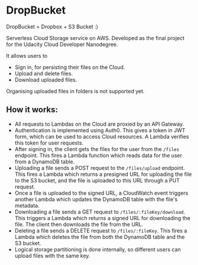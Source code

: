 # DropBucket

DropBucket = Dropbox + S3 Bucket :)

Serverless Cloud Storage service on AWS. Developed as the final project for the Udacity Cloud Developer Nanodegree.

It allows users to
- Sign in, for persisting their files on the Cloud.
- Upload and delete files.
- Download uploaded files.

Organising uploaded files in folders is not supported yet.

## How it works:
- All requests to Lambdas on the Cloud are proxied by an API Gateway.
- Authentication is implemented using Auth0. This gives a token in JWT form, which can be used to access Cloud resources. A Lambda verifies this token for user requests.
- After signing in, the client gets the files for the user from the `/files` endpoint. This fires a Lambda function which reads data for the user from a DynamoDB table.
- Uploading a file sends a POST request to the `/files/upload` endpoint. This fires a Lambda which returns a presigned URL for uploading the file to the S3 bucket, and the file is uploaded to this URL through a PUT request.
- Once a file is uploaded to the signed URL, a CloudWatch event triggers another Lambda which updates the DynamoDB table with the file's metadata.
- Downloading a file sends a GET request to `/files/:fileKey/download`. This triggers a Lambda which returns a signed URL for downloading the file. The client then downloads the file from the URL.
- Deleting a file sends a DELETE request to `/files/:fileKey`. This fires a Lambda which deletes the file from both the DynamoDB table and the S3 bucket.
- Logical storage partitioning is done internally, so different users can upload files with the same key.
